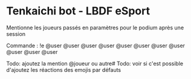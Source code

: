 # Tenkaichi bot - LBDF eSport

Mentionne les joueurs passés en paramètres pour le podium après une session

Commande :
!e @user @user @user @user @user @user @user @user @user @user @user

Todo: ajoutez la mention @joueur ou autre#
Todo: voir si c'est possible d'ajoutez les réactions des emojis par défauts
